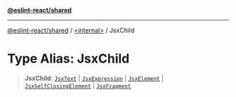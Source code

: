 [**@eslint-react/shared**](../../README.md)

***

[@eslint-react/shared](../../README.md) / [\<internal\>](../README.md) / JsxChild

# Type Alias: JsxChild

> **JsxChild**: [`JsxText`](../interfaces/JsxText.md) \| [`JsxExpression`](../interfaces/JsxExpression.md) \| [`JsxElement`](../interfaces/JsxElement.md) \| [`JsxSelfClosingElement`](../interfaces/JsxSelfClosingElement.md) \| [`JsxFragment`](../interfaces/JsxFragment.md)
